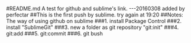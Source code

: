 #README.md
A test for github and sublime's link.
					---20160308 added by perfectar
##This is the first push by sublime.
try again at 19:20
##Notes: The way of using github on sublime
###1. install Package Control
###2. install "SublimeGit"
###3. new a folder as git repository "git:init"
###4. git:add
###5. git:commit
###6. git bush
